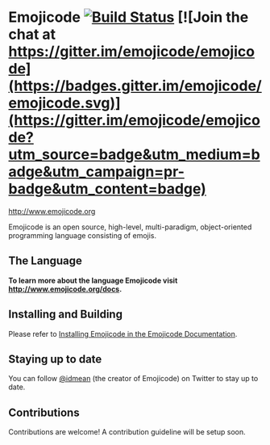 # Emojicode [![Build Status](https://travis-ci.org/emojicode/emojicode.svg?branch=master)](https://travis-ci.org/emojicode/emojicode) [![Join the chat at https://gitter.im/emojicode/emojicode](https://badges.gitter.im/emojicode/emojicode.svg)](https://gitter.im/emojicode/emojicode?utm_source=badge&utm_medium=badge&utm_campaign=pr-badge&utm_content=badge)

http://www.emojicode.org

Emojicode is an open source, high-level, multi-paradigm, object-oriented
programming language consisting of emojis.

## The Language

**To learn more about the language Emojicode visit http://www.emojicode.org/docs.**

## Installing and Building

Please refer to [Installing Emojicode in the Emojicode Documentation](http://www.emojicode.org/docs/guides/install.html).

## Staying up to date

You can follow [@idmean](https://twitter.com/idmean) (the creator of Emojicode) on Twitter to stay up to date.

## Contributions

Contributions are welcome! A contribution guideline will be setup soon.
